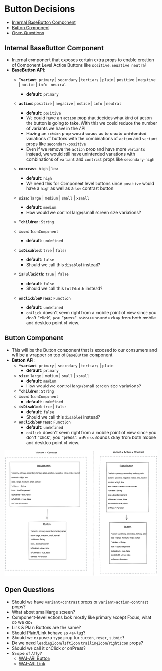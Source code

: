 # Button Decisions <!-- omit in toc -->
- [Internal BaseButton Component](#internal-basebutton-component)
- [Button Component](#button-component)
- [Open Questions](#open-questions)

## Internal BaseButton Component
-  Internal component that exposes certain extra props to enable creation of Component Level Action Buttons like `positive`, `negative`, `neutral`
-  **BaseButton API**:
   -  ***`variant`**: `primary` | `secondary` | `tertiary` | `plain` | `positive` | `negative` | `notice` | `info` | `neutral`
      -  **default**: `primary`
   -  **`action`**: `positive` | `negative` | `notice` | `info` | `neutral`
      -  **default**: `positive`
        -  We could have an `action` prop that decides what kind of action the button is going to take. With this we could reduce the number of variants we have in the API
      -  Having an `action` prop would cause us to create unintended variations of buttons with the combinations of `action` and `variant` props like `secondary-positive`
      -  Even if we remove the `action` prop and have more `variants` instead, we would still have unintended variations with combinations of `variant` and `contrast` props like `secondary-high`
   -  **`contrast`**: `high` | `low`
      -  **default**: `high`
      -  We need this for Component level buttons since `positive` would have a `high` as well as a `low` contrast button
      
   -  **`size`**: `large` | `medium` | `small` | `xsmall`
      - **default**: `medium`
      -  How would we control large/small screen size variations?
   -  ***`children`**: `String`
   -  **`icon`**: `IconComponent`
      -  **default**: `undefined`
   -  **`isDisabled`**: `true` | `false`
      -  **default**: `false`
      -  Should we call this `disabled` instead?
   -  **`isFullWidth`**: `true` | `false`
      -  **default**: `false`
      -  Should we call this `fullWidth` instead?
   -  **`onClick`**/**`onPress`**: `Function`
      -  **default**: `undefined`
      -  `onClick` doesn't seem right from a mobile point of view since you don't "click", you "press". `onPress` sounds okay from both mobile and desktop point of view.

## Button Component
- This will be the Button component that is exposed to our consumers and will be a wrapper on top of `BaseButton` component
-  **Button API**:
   -  **`*variant`**: `primary` | `secondary` | `tertiary` | `plain` 
      - **default**: `primary`
   -  **`size`**: `large` | `medium` | `small` | `xsmall`
      -  **default**: `medium`
      -  How would we control large/small screen size variations?
   -  ***`children`**: `String`
   -  **`icon`**: `IconComponent`
      -  **default**: `undefined`
   -  **`isDisabled`**: `true` | `false`
      -  **default**: `false`
      -  Should we call this `disabled` instead?
   -  **`onClick`**/**`onPress`**: `Function`
      -  **default**: `undefined`
      -  `onClick` doesn't seem right from a mobile point of view since you don't "click", you "press". `onPress` sounds okay from both mobile and desktop point of view.

<img src="./component-breakdown.png"/>

## Open Questions
- Should we have `variant+contrast` props or `variant+action+contrast` props?
- What about small/large screen?
- Component-level Actions look mostly like primary except Focus, what do we do?
- Link & Plain Buttons are the same?
- Should Plain/Link behave as `<a>` tag?
- Should we expose a `type` prop for `button`, `reset`, `submit`?
- Do we need `leadingIcon`/`leftIcon` `trailingIcon`/`rightIcon` props?
- Should we call it onClick or onPress?
- Scope of A11y?
  - [WAI-ARI Button](https://www.w3.org/TR/wai-aria-practices-1.2/#button)
  - [WAI-ARI Link](https://www.w3.org/TR/wai-aria-practices-1.2/#link)